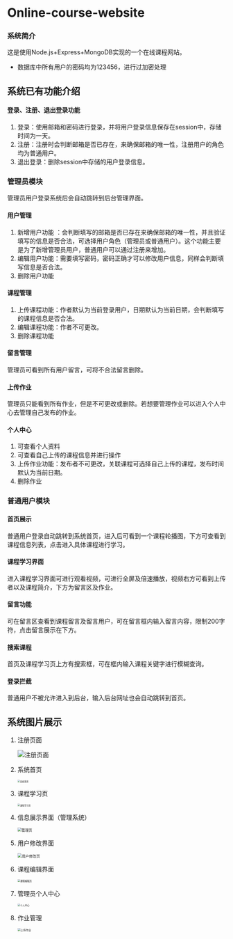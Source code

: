 # Online-course-website

### 系统简介

这是使用Node.js+Express+MongoDB实现的一个在线课程网站。

- 数据库中所有用户的密码均为123456，进行过加密处理

## 系统已有功能介绍

#### 登录、注册、退出登录功能

1. 登录：使用邮箱和密码进行登录，并将用户登录信息保存在session中，存储时间为一天。
2. 注册：注册时会判断邮箱是否已存在，来确保邮箱的唯一性，注册用户的角色均为普通用户。
3. 退出登录：删除session中存储的用户登录信息。

### 管理员模块

管理员用户登录系统后会自动跳转到后台管理界面。

#### 用户管理

1. 新增用户功能 ：会判断填写的邮箱是否已存在来确保邮箱的唯一性，并且验证填写的信息是否合法，可选择用户角色（管理员或普通用户）。这个功能主要是为了新增管理员用户，普通用户可以通过注册来增加。
2. 编辑用户功能：需要填写密码，密码正确才可以修改用户信息，同样会判断填写信息是否合法。
3. 删除用户功能

#### 课程管理

1. 上传课程功能：作者默认为当前登录用户，日期默认为当前日期，会判断填写的课程信息是否合法。
2. 编辑课程功能：作者不可更改。
3. 删除课程功能

#### 留言管理

管理员可看到所有用户留言，可将不合法留言删除。

#### 上传作业

管理员只能看到所有作业，但是不可更改或删除。若想要管理作业可以进入个人中心去管理自己发布的作业。

#### 个人中心

1. 可查看个人资料
2. 可查看自己上传的课程信息并进行操作
3. 上传作业功能：发布者不可更改，关联课程可选择自己上传的课程，发布时间默认为当前日期。
4. 删除作业

### 普通用户模块

#### 首页展示

普通用户登录自动跳转到系统首页，进入后可看到一个课程轮播图，下方可查看到课程信息列表，点击进入具体课程进行学习。

#### 课程学习界面

进入课程学习界面可进行观看视频，可进行全屏及倍速播放，视频右方可看到上传者以及课程简介，下方为留言区及作业。

#### 留言功能

可在留言区查看到课程留言及留言用户，可在留言框内输入留言内容，限制200字符，点击留言展示在下方。

#### 搜索课程

首页及课程学习页上方有搜索框，可在框内输入课程关键字进行模糊查询。

#### 登录拦截

普通用户不被允许进入到后台，输入后台网址也会自动跳转到首页。

## 系统图片展示

1. 注册页面

   ![注册页面](https://raw.githubusercontent.com/sunyan1998/Online-course-website/main/readImg/%E6%B3%A8%E5%86%8C.jpg)

2. 系统首页

   <img src="./readImg/首页.png" alt="系统首页" style="zoom:35%;" />

3. 课程学习页

   <img src="./readImg/课程学习.jpg" alt="课程学习页" style="zoom:35%;" />

4. 信息展示界面（管理系统）

   <img src="./readImg/管理页.jpg" alt="管理页" style="zoom:58%;" />

5. 用户修改界面

   <img src="./readImg/用户编辑页.jpg" alt="用户修改页" style="zoom:60%;" />

6. 课程编辑界面

   <img src="./readImg/课程编辑页.jpg" alt="课程编辑页" style="zoom:38%;" />

7. 管理员个人中心

   <img src="./readImg/个人中心.png" alt="个人中心" style="zoom:38%;" />

8. 作业管理

   <img src="./readImg/上传作业.jpg" alt="上传作业" style="zoom:43%;" />